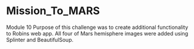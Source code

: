 # Mission_To_MARS
Module 10
Purpose of this challenge was to create additional functionality to Robins web app.  All four of Mars hemisphere images were added using Splinter and BeautifulSoup.  
